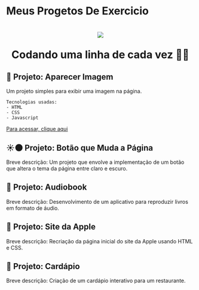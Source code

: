 # Meus Progetos De Exercicio
<h1 align="center">
<img src="https://media.giphy.com/media/v1.Y2lkPTc5MGI3NjExZXl5YWdqYWZsZXh6ZzBjNGt0b2w5YTVjbXJvb3UycmlqenRuZ3FmeSZlcD12MV9pbnRlcm5hbF9naWZfYnlfaWQmY3Q9Zw/j3mdQpQ9SKxFOWs9gy/giphy.gif"/>
<p>Codando uma linha de cada vez 👨‍💻</p>
</h1>
 
## 👀 Projeto: Aparecer Imagem 
Um projeto simples para exibir uma imagem na página.

    Tecnologias usadas: 
    - HTML
    - CSS
    - Javascript
[Para acessar, clique aqui](https://wallacemt.github.io/Projetos-de-Exercicio/Projeto-aparecer-imagem-na-tela/Metflix.html)


## ☀🌑 Projeto: Botão que Muda a Página
Breve descrição: Um projeto que envolve a implementação de um botão que altera o tema da página entre claro e escuro.

## 📖 Projeto: Audiobook
Breve descrição: Desenvolvimento de um aplicativo para reproduzir livros em formato de áudio.

## 🍎 Projeto: Site da Apple
Breve descrição: Recriação da página inicial do site da Apple usando HTML e CSS.

## 📕 Projeto: Cardápio
Breve descrição: Criação de um cardápio interativo para um restaurante.